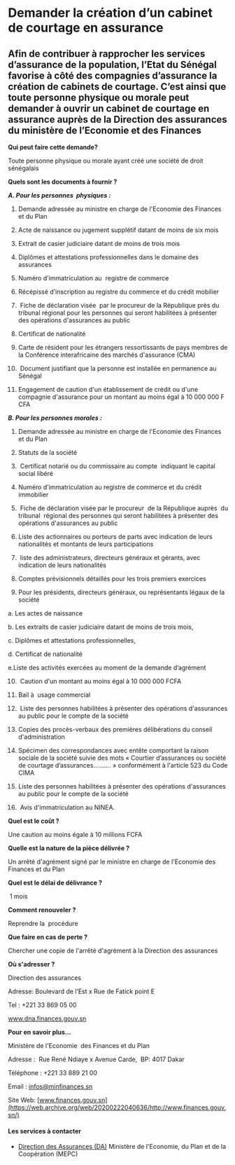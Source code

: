 # Demander la création d’un cabinet de courtage en assurance

Afin de contribuer à rapprocher les services d’assurance de la population, l’Etat du Sénégal favorise à côté des compagnies d’assurance la création de cabinets de courtage. C’est ainsi que toute personne physique ou morale peut demander à ouvrir un cabinet de courtage en assurance auprès de la Direction des assurances du ministère de l’Economie et des Finances
--------------------------------------------------------------------------------------------------------------------------------------------------------------------------------------------------------------------------------------------------------------------------------------------------------------------------------------------------------------------------

**Qui peut faire cette demande?**

Toute personne physique ou morale ayant créé une société de droit sénégalais

**Quels sont les documents à fournir ?**

_**A. Pour les personnes  physiques :**_

1.  Demande adressée au ministre en charge de l'Economie des Finances et du Plan  
    
2.  Acte de naissance ou jugement supplétif datant de moins de six mois  
    
3.  Extrait de casier judiciaire datant de moins de trois mois  
    
4.  Diplômes et attestations professionnelles dans le domaine des assurances  
    
5.  Numéro d'immatriculation au  registre de commerce  
    
6.  Récépissé d’inscription au registre du commerce et du crédit mobilier  
    
7.   Fiche de déclaration visée  par le procureur de la République près du tribunal régional pour les personnes qui seront habilitées à présenter des opérations d'assurances au public  
    
8.  Certificat de nationalité  
    
9.  Carte de résident pour les étrangers ressortissants de pays membres de la Conférence interafricaine des marchés d'assurance (CMA)  
    
10.   Document justifiant que la personne est installée en permanence au Sénégal  
    
11.  Engagement de caution d'un établissement de crédit ou d'une compagnie d'assurance pour un montant au moins égal à 10 000 000 F CFA

_**B. Pour les personnes morales :**_ 

1.  Demande adressée au ministre en charge de l'Economie des Finances et du Plan  
    
2.  Statuts de la société  
    
3.   Certificat notarié ou du commissaire au compte  indiquant le capital social libéré  
    
4.  Numéro d'immatriculation au registre de commerce et du crédit immobilier  
    
5.   Fiche de déclaration visée par le procureur  de la République auprès  du tribunal  régional des personnes qui seront habilitées à présenter des opérations d'assurances au public  
    
6.  Liste des actionnaires ou porteurs de parts avec indication de leurs nationalités et montants de leurs participations  
    
7.   liste des administrateurs, directeurs généraux et gérants, avec indication de leurs nationalités  
    
8.  Comptes prévisionnels détaillés pour les trois premiers exercices  
    
9.  Pour les présidents, directeurs généraux, ou représentants légaux de la société

a. Les actes de naissance

b. Les extraits de casier judiciaire datant de moins de trois mois,

c. Diplômes et attestations professionnelles,

d. Certificat de nationalité

e.Liste des activités exercées au moment de la demande d’agrément

10.   Caution d'un montant au moins égal à 10 000 000 FCFA  
    
11.  Bail à  usage commercial  
    
12.   Liste des personnes habilitées à présenter des opérations d'assurances au public pour le compte de la société  
    
13.  Copies des procès-verbaux des premières délibérations du conseil d'administration  
    
14.  Spécimen des correspondances avec entête comportant la raison sociale de la société suivie des mots « Courtier d’assurances ou société de courtage d’assurances………. » conformément à l'article 523 du Code CIMA  
    
15.  Liste des personnes habilitées à présenter des opérations d'assurances au public pour le compte de la société  
    

16.   Avis d'immatriculation au NINEA.

**Quel est le coût ?**

Une caution au moins égale à 10 millions FCFA

**Quelle est la nature de la pièce délivrée ?**

Un arrêté d'agrément signé par le ministre en charge de l'Economie des Finances et du Plan

**Quel est le délai de délivrance ?**                             

 1 mois

**Comment renouveler ?**

Reprendre la  procédure

**Que faire en cas de perte ?**

Chercher une copie de l'arrêté d'agrément à la Direction des assurances

**Où s'adresser ?**

Direction des assurances  

Adresse: Boulevard de l’Est x Rue de Fatick point E  

Tel : +221 33 869 05 00

www.dna.finances.gouv.sn

**Pour en savoir plus…**

Ministère de l'Economie  des Finances et du Plan

Adresse :  Rue René Ndiaye x Avenue Carde,  BP: 4017 Dakar  
  
Téléphone : +221 33 889 21 00  
  
Email : [infos@minfinances.sn](https://web.archive.org/web/20200222040636/mailto:infos@minfinances.sn)  
  
Site Web: [www.finances.gouv.sn](https://web.archive.org/web/20200222040636/http://www.finances.gouv.sn/)

#### Les services à contacter

*   [Direction des Assurances (DA)](../../../services/direction-des-assurances-da.md) Ministère de l'Economie, du Plan et de la Coopération (MEPC)